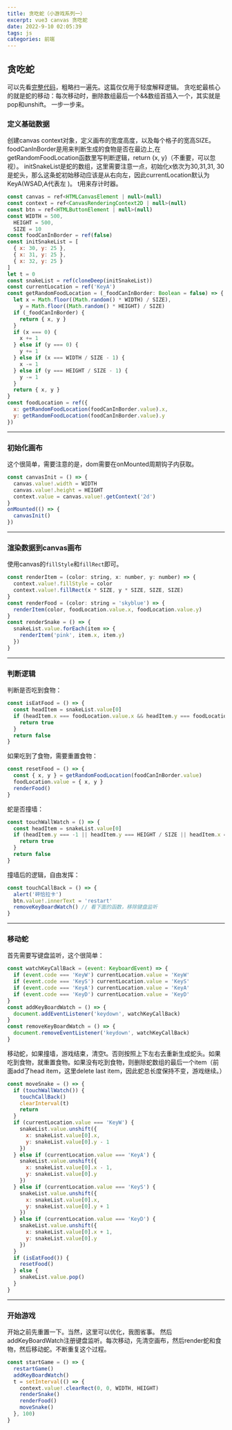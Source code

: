 ```yaml
---
title: 贪吃蛇（小游戏系列一）
excerpt: vue3 canvas 贪吃蛇
date: 2022-9-10 02:05:39
tags: js
categories: 前端
---
```

## 贪吃蛇 
可以先看[完整代码](https://github.com/co2color/games-vue3/blob/main/src/views/snake/snake.vue)，粗略扫一遍先。这篇仅仅用于轻度解释逻辑。
贪吃蛇最核心的就是蛇的移动：每次移动时，删除数组最后一个&&数组首插入一个，其实就是pop和unshift。
一步一步来。
### 定义基础数据
创建canvas context对象，定义画布的宽度高度，以及每个格子的宽高SIZE。
foodCanInBorder是用来判断生成的食物是否在最边上,在getRandomFoodLocation函数里写判断逻辑，return {x, y}（不重要，可以忽视）。
initSnakeList是蛇的数组，这里需要注意一点，初始化x依次为30,31,31, 30是蛇头，那么这条蛇初始移动应该是从右向左，因此currentLocation默认为KeyA(WSAD,A代表左 )。
t用来存计时器。
``` js
const canvas = ref<HTMLCanvasElement | null>(null)
const context = ref<CanvasRenderingContext2D | null>(null)
const btn = ref<HTMLButtonElement | null>(null)
const WIDTH = 500,
  HEIGHT = 500,
  SIZE = 10
const foodCanInBorder = ref(false)
const initSnakeList = [
  { x: 30, y: 25 },
  { x: 31, y: 25 },
  { x: 32, y: 25 }
]
let t = 0
const snakeList = ref(cloneDeep(initSnakeList))
const currentLocation = ref('KeyA')
const getRandomFoodLocation = (_foodCanInBorder: Boolean = false) => {
  let x = Math.floor((Math.random() * WIDTH) / SIZE),
    y = Math.floor((Math.random() * HEIGHT) / SIZE)
  if (_foodCanInBorder) {
    return { x, y }
  }
  if (x === 0) {
    x += 1
  } else if (y === 0) {
    y += 1
  } else if (x === WIDTH / SIZE - 1) {
    x -= 1
  } else if (y === HEIGHT / SIZE - 1) {
    y -= 1
  }
  return { x, y }
}
const foodLocation = ref({
  x: getRandomFoodLocation(foodCanInBorder.value).x,
  y: getRandomFoodLocation(foodCanInBorder.value).y
})
```
------------------------------------
### 初始化画布
这个很简单，需要注意的是，dom需要在onMounted周期钩子内获取。
``` js
const canvasInit = () => {
  canvas.value!.width = WIDTH
  canvas.value!.height = HEIGHT
  context.value = canvas.value!.getContext('2d')
}
onMounted(() => {
  canvasInit()
})
```
------------------------------------
### 渲染数据到canvas画布
使用canvas的`fillStyle`和`fillRect`即可。
``` js
const renderItem = (color: string, x: number, y: number) => {
  context.value!.fillStyle = color
  context.value!.fillRect(x * SIZE, y * SIZE, SIZE, SIZE)
}
const renderFood = (color: string = 'skyblue') => {
  renderItem(color, foodLocation.value.x, foodLocation.value.y)
}
const renderSnake = () => {
  snakeList.value.forEach(item => {
    renderItem('pink', item.x, item.y)
  })
}
```
------------------------------------
### 判断逻辑
判断是否吃到食物：
``` js
const isEatFood = () => {
  const headItem = snakeList.value[0]
  if (headItem.x === foodLocation.value.x && headItem.y === foodLocation.value.y) {
    return true
  }
  return false
}
```
如果吃到了食物，需要重置食物：
``` js
const resetFood = () => {
  const { x, y } = getRandomFoodLocation(foodCanInBorder.value)
  foodLocation.value = { x, y }
  renderFood()
}
```
蛇是否撞墙：
``` js
const touchWallWatch = () => {
  const headItem = snakeList.value[0]
  if (headItem.y === -1 || headItem.y === HEIGHT / SIZE || headItem.x === -1 || headItem.x === WIDTH / SIZE) {
    return true
  }
  return false
}
```
撞墙后的逻辑，自由发挥：
``` js
const touchCallBack = () => {
  alert('砰恰拉卡')
  btn.value!.innerText = 'restart'
  removeKeyBoardWatch() // 看下面的函数，移除键盘监听
}
```
------------------------------------
### 移动蛇
首先需要写键盘监听，这个很简单：
``` js
const watchKeyCallBack = (event: KeyboardEvent) => {
  if (event.code === 'KeyW') currentLocation.value = 'KeyW'
  if (event.code === 'KeyS') currentLocation.value = 'KeyS'
  if (event.code === 'KeyA') currentLocation.value = 'KeyA'
  if (event.code === 'KeyD') currentLocation.value = 'KeyD'
}
const addKeyBoardWatch = () => {
  document.addEventListener('keydown', watchKeyCallBack)
}
const removeKeyBoardWatch = () => {
  document.removeEventListener('keydown', watchKeyCallBack)
}
```
移动蛇，如果撞墙，游戏结束，清空t。否则按照上下左右去重新生成蛇头。如果吃到食物，就重置食物。如果没有吃到食物，则删除蛇数组的最后一个item（前面add了head item，这里delete last item，因此蛇总长度保持不变，游戏继续。）
``` js
const moveSnake = () => {
  if (touchWallWatch()) {
    touchCallBack()
    clearInterval(t)
    return
  }
  if (currentLocation.value === 'KeyW') {
    snakeList.value.unshift({
      x: snakeList.value[0].x,
      y: snakeList.value[0].y - 1
    })
  } else if (currentLocation.value === 'KeyA') {
    snakeList.value.unshift({
      x: snakeList.value[0].x - 1,
      y: snakeList.value[0].y
    })
  } else if (currentLocation.value === 'KeyS') {
    snakeList.value.unshift({
      x: snakeList.value[0].x,
      y: snakeList.value[0].y + 1
    })
  } else if (currentLocation.value === 'KeyD') {
    snakeList.value.unshift({
      x: snakeList.value[0].x + 1,
      y: snakeList.value[0].y
    })
  }
  if (isEatFood()) {
    resetFood()
  } else {
    snakeList.value.pop()
  }
}
```
------------------------------------
### 开始游戏
开始之前先重置一下。当然，这里可以优化，我图省事。
然后addKeyBoardWatch注册键盘监听。每次移动，先清空画布，然后render蛇和食物，然后移动蛇。不断重复这个过程。
``` js
const startGame = () => {
  restartGame()
  addKeyBoardWatch()
  t = setInterval(() => {
    context.value!.clearRect(0, 0, WIDTH, HEIGHT)
    renderSnake()
    renderFood()
    moveSnake()
  }, 100)
}
```




